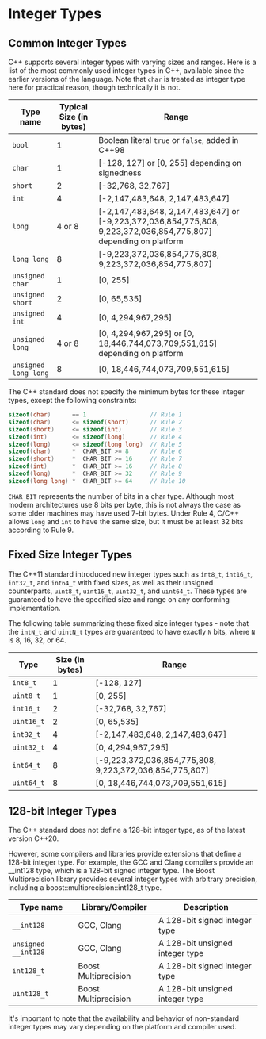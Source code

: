 # Integer Types

## Common Integer Types
C++ supports several integer types with varying sizes and ranges. Here is a list of the most commonly used integer types in C++, available since the earlier versions of the language. Note that `char` is treated as integer type here for practical reason, though technically it is not.

| Type name | Typical Size (in bytes) | Range |
| --------- | -------------- | ----- |
| `bool`    | 1              | Boolean literal `true` or `false`, added in C++98 |
| `char`    | 1              | [-128, 127] or [0, 255] depending on signedness |
| `short`   | 2              | [-32,768, 32,767] |
| `int`     | 4              | [-2,147,483,648, 2,147,483,647] |
| `long`    | 4 or 8         | [-2,147,483,648, 2,147,483,647] or [-9,223,372,036,854,775,808, 9,223,372,036,854,775,807] depending on platform |
| `long long` | 8           | [-9,223,372,036,854,775,808, 9,223,372,036,854,775,807] |
| `unsigned char` | 1       | [0, 255] |
| `unsigned short` | 2      | [0, 65,535] |
| `unsigned int` | 4        | [0, 4,294,967,295] |
| `unsigned long` | 4 or 8   | [0, 4,294,967,295] or [0, 18,446,744,073,709,551,615] depending on platform |
| `unsigned long long` | 8 | [0, 18,446,744,073,709,551,615] |

The C++ standard does not specify the minimum bytes for these integer types, except the following constraints:

```cpp
sizeof(char)      == 1                  // Rule 1
sizeof(char)      <= sizeof(short)      // Rule 2
sizeof(short)     <= sizeof(int)        // Rule 3
sizeof(int)       <= sizeof(long)       // Rule 4
sizeof(long)      <= sizeof(long long)  // Rule 5
sizeof(char)      *  CHAR_BIT >= 8      // Rule 6
sizeof(short)     *  CHAR_BIT >= 16     // Rule 7
sizeof(int)       *  CHAR_BIT >= 16     // Rule 8
sizeof(long)      *  CHAR_BIT >= 32     // Rule 9
sizeof(long long) *  CHAR_BIT >= 64     // Rule 10
```

`CHAR_BIT` represents the number of bits in a char type. Although most modern architectures use 8 bits per byte, this is not always the case as some older machines may have used 7-bit bytes. Under Rule 4, C/C++ allows `long` and `int` to have the same size, but it must be at least 32 bits according to Rule 9.

## Fixed Size Integer Types

The C++11 standard introduced new integer types such as `int8_t`, `int16_t`, `int32_t`, and `int64_t` with fixed sizes, as well as their unsigned counterparts, `uint8_t`, `uint16_t`, `uint32_t`, and `uint64_t`. These types are guaranteed to have the specified size and range on any conforming implementation. 

The following table summarizing these fixed size integer types - note that the `intN_t` and `uintN_t` types are guaranteed to have exactly `N` bits, where `N` is 8, 16, 32, or 64.

| Type       | Size (in bytes) | Range                                          |
|------------|----------------|------------------------------------------------|
| `int8_t`   | 1              | [-128, 127]                                    |
| `uint8_t`  | 1              | [0, 255]                                       |
| `int16_t`  | 2              | [-32,768, 32,767]                              |
| `uint16_t` | 2              | [0, 65,535]                                    |
| `int32_t`  | 4              | [-2,147,483,648, 2,147,483,647]                |
| `uint32_t` | 4              | [0, 4,294,967,295]                              |
| `int64_t`  | 8              | [-9,223,372,036,854,775,808, 9,223,372,036,854,775,807] |
| `uint64_t` | 8              | [0, 18,446,744,073,709,551,615]                 |


## 128-bit Integer Types

The C++ standard does not define a 128-bit integer type, as of the latest version C++20.

However, some compilers and libraries provide extensions that define a 128-bit integer type. For example, the GCC and Clang compilers provide an __int128 type, which is a 128-bit signed integer type. The Boost Multiprecision library provides several integer types with arbitrary precision, including a boost::multiprecision::int128_t type.

| Type name | Library/Compiler | Description |
| --------- | ---------------- | ----------- |
| `__int128` | GCC, Clang | A 128-bit signed integer type |
| `unsigned __int128` | GCC, Clang | A 128-bit unsigned integer type |
| `int128_t` | Boost Multiprecision | A 128-bit signed integer type |
| `uint128_t` | Boost Multiprecision | A 128-bit unsigned integer type |

It's important to note that the availability and behavior of non-standard integer types may vary depending on the platform and compiler used.